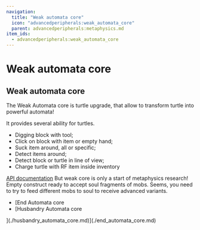 ```yaml
---
navigation:
  title: "Weak automata core"
  icon: "advancedperipherals:weak_automata_core"
  parent: advancedperipherals:metaphysics.md
item_ids:
  - advancedperipherals:weak_automata_core
---
```


# Weak automata core

## Weak automata core

<ItemImage id="advancedperipherals:weak_automata_core" />

The Weak Automata core is turtle upgrade, that allow to transform turtle into powerful automata!



<Recipe id="advancedperipherals:weak_automata_core" />

It provides several ability for turtles.
- Digging block with tool;
- Click on block with item or empty hand;
- Suck item around, all or specific;
- Detect items around;
- Detect block or turtle in line of view;
- Charge turtle with RF item inside inventory

[API documentation](https://docs.intelligence-modding.de/metaphysics/weak_automata/)
But weak core is only a start of metaphysics research! Empty construct ready to accept soul fragments of mobs. Seems, you need to try to feed different mobs to soul to receive advanced variants.
- [End Automata core
- [Husbandry Automata core

](./husbandry_automata_core.md)](./end_automata_core.md)